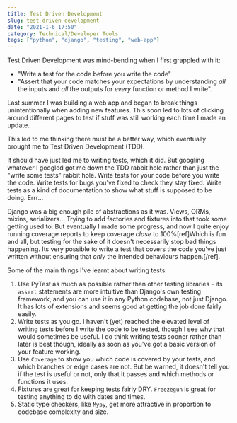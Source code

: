 ```yaml
---
title: Test Driven Development
slug: test-driven-development
date: "2021-1-6 17:50"
category: Technical/Developer Tools
tags: ["python", "django", "testing", "web-app"]
---
```


Test Driven Development was mind-bending when I first grappled with it:

- "Write a test for the code before you write the code"
- "Assert that your code matches your expectations by understanding _all_ the inputs and _all_ the outputs for _every_ function or method I write".

Last summer I was building a web app and began to break things unintentionally
when adding new features. This soon led to lots of clicking around different
pages to test if stuff was still working each time I made an update.

This led to me thinking there must be a better way, which eventually brought
me to Test Driven Development (TDD).

It should have just led me to writing tests, which it did. But googling
whatever I googled got me down the TDD rabbit hole rather than just the "write
some tests" rabbit hole. Write tests for your code before you write the code.
Write tests for bugs you've fixed to check they stay fixed. Write tests as a
kind of documentation to show what stuff is supposed to be doing. Errr...

Django was a big enough pile of abstractions as it was. Views, ORMs, mixins,
serializers... Trying to add factories and fixtures into that took some getting
used to. But eventually I made some progress, and now I quite enjoy running
coverage reports to keep coverage _close_ to 100%[ref]Which is fun and all, but
testing for the sake of it doesn't necessarily stop bad things happening. Its very possible to write a test that covers the code you've just
written without ensuring that _only_ the intended behaviours happen.[/ref].

Some of the main things I've learnt about writing tests:

1. Use PyTest as much as possible rather than other testing libraries - its `assert` statements are more intuitive than Django's own testing framework, and you can use it in any Python codebase, not just Django. It has lots of extensions and seems good at getting the job done fairly easily.
2. Write tests as you go. I haven't (yet) reached the elevated level of writing
   tests before I write the code to be tested, though I see why that would
   sometimes be useful. I do think writing tests sooner rather than later is
   best though, ideally as soon as you've got a basic version of your feature working.
3. Use `Coverage` to show you which code is covered by your tests, and which
   branches or edge cases are not. But be warned, it doesn't tell you if the
   test is useful or not, only that it passes and which methods or functions it
   uses.
4. Fixtures are great for keeping tests fairly DRY. `Freezegun` is great for
   testing anything to do with dates and times.
5. Static type checkers, like `Mypy`, get more attractive in proportion to
   codebase complexity and size.
